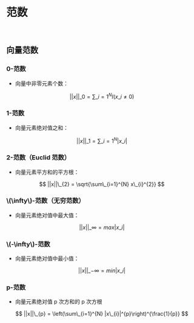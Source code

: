 <script type="text/javascript" src="http://cdn.mathjax.org/mathjax/latest/MathJax.js?config=default"></script>

# 范数

&nbsp;

## 向量范数

### 0-范数

- 向量中非零元素个数：

$$
||x||\_{0} = \sum\_{i=1}^{N}I(x\_{i} \neq 0)
$$

### 1-范数

- 向量元素绝对值之和：

$$
||x||\_{1} = \sum\_{i=1}^{N}|x\_{i}|
$$

### 2-范数（Euclid 范数）

- 向量元素平方和的平方根：

$$
||x||\_{2} = \sqrt{\sum\_{i=1}^{N} x\_{i}^{2}}
$$

### \\(\infty\\)-范数（无穷范数）

- 向量元素绝对值中最大值：

$$
||x||\_{\infty} = max|x\_{i}|
$$

### \\(-\infty\\)-范数

- 向量元素绝对值中最小值：

$$
||x||\_{-\infty} = min|x\_{i}|
$$

### p-范数

- 向量元素绝对值 p 次方和的 p 次方根

$$
||x||\_{p} = \left(\sum\_{i=1}^{N} |x\_{i}|^{p}\right)^{\frac{1}{p}}
$$